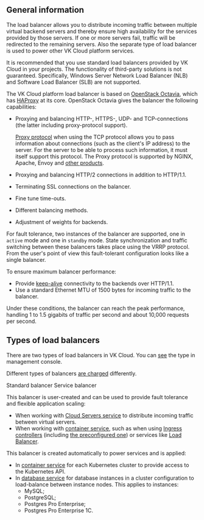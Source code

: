 ## General information

The load balancer allows you to distribute incoming traffic between multiple virtual backend servers and thereby ensure high availability for the services provided by those servers. If one or more servers fail, traffic will be redirected to the remaining servers. Also the separate type of load balancer is used to power other VK Cloud platform services.

<warn>

It is recommended that you use standard load balancers provided by VK Cloud in your projects. The functionality of third-party solutions is not guaranteed. Specifically, Windows Server Network Load Balancer (NLB) and Software Load Balancer (SLB) are not supported.

</warn>

The VK Cloud platform load balancer is based on [OpenStack Octavia](https://docs.openstack.org/octavia/latest/), which has [HAProxy](http://www.haproxy.org/) at its core. OpenStack Octavia gives the balancer the following capabilities:

- Proxying and balancing HTTP-, HTTPS-, UDP- and TCP-connections (the latter including proxy-protocol support).

  [Proxy protocol](https://www.haproxy.org/download/1.8/doc/proxy-protocol.txt) when using the TCP protocol allows you to pass information about connections (such as the client's IP address) to the server. For the server to be able to process such information, it must itself support this protocol. The Proxy protocol is supported by NGINX, Apache, Envoy and [other products](https://www.haproxy.com/blog/use-the-proxy-protocol-to-preserve-a-clients-ip-address/#proxy-protocol-support).

- Proxying and balancing HTTP/2 connections in addition to HTTP/1.1.

- Terminating SSL connections on the balancer.

- Fine tune time-outs.

- Different balancing methods.

- Adjustment of weights for backends.

For fault tolerance, two instances of the balancer are supported, one in `active` mode and one in `standby` mode. State synchronization and traffic switching between these balancers takes place using the VRRP protocol. From the user's point of view this fault-tolerant configuration looks like a single balancer.

To ensure maximum balancer performance:

- Provide [keep-alive](https://developer.mozilla.org/en-US/docs/Web/HTTP/Headers/Keep-Alive) connectivity to the backends over HTTP/1.1.
- Use a standard Ethernet MTU of 1500 bytes for incoming traffic to the balancer.

Under these conditions, the balancer can reach the peak performance, handling 1 to 1.5 gigabits of traffic per second and about 10,000 requests per second.

## Types of load balancers

There are two types of load balancers in VK Cloud. You can [see](../../instructions/manage-lb#viewing_a_list_of_load_balancers_and_information_about_them) the type in management console.

Different types of balancers [are charged](../../../vnet/tariffication) differently.

<tabs>
<tablist>
<tab>Standard balancer</tab>
<tab>Service balancer</tab>
</tablist>
<tabpanel>

This balancer is user-created and can be used to provide fault tolerance and flexible application scaling:

- When working with [Cloud Servers service](/en/computing/iaas) to distribute incoming traffic between virtual servers.
- When working with [container service](/en/kubernetes/k8s), such as when using [Ingress controllers](/en/kubernetes/k8s/how-to-guides/ingress) (including [the preconfigured one](/en/kubernetes/k8s/concepts/addons-and-settings/addons#ingress_controller_nginx_d11d1bb3)) or services like [Load Balancer](/en/kubernetes/k8s/how-to-guides/load-balancer).

</tabpanel>
<tabpanel>

This balancer is created automatically to power services and is applied:

- In [container service](/en/kubernetes/k8s) for each Kubernetes cluster to provide access to the Kubernetes API.
- In [database service](/en/dbs/dbaas) for database instances in a cluster configuration to load-balance between instance nodes. This applies to instances:
  - MySQL;
  - PostgreSQL;
  - Postgres Pro Enterprise;
  - Postgres Pro Enterprise 1C.

</tabpanel>
</tabs>
